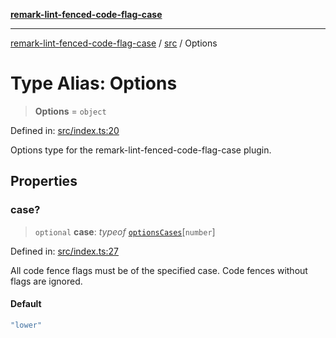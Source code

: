[**remark-lint-fenced-code-flag-case**](../../README.md)

***

[remark-lint-fenced-code-flag-case](../../README.md) / [src](../README.md) / Options

# Type Alias: Options

> **Options** = `object`

Defined in: [src/index.ts:20](https://github.com/Xunnamius/unified-utils/blob/cb7fc64dac3d9c7f331f6a8a6d41a910a5dc8019/packages/remark-lint-fenced-code-flag-case/src/index.ts#L20)

Options type for the remark-lint-fenced-code-flag-case plugin.

## Properties

### case?

> `optional` **case**: *typeof* [`optionsCases`](../variables/optionsCases.md)\[`number`\]

Defined in: [src/index.ts:27](https://github.com/Xunnamius/unified-utils/blob/cb7fc64dac3d9c7f331f6a8a6d41a910a5dc8019/packages/remark-lint-fenced-code-flag-case/src/index.ts#L27)

All code fence flags must be of the specified case. Code fences without
flags are ignored.

#### Default

```ts
"lower"
```
